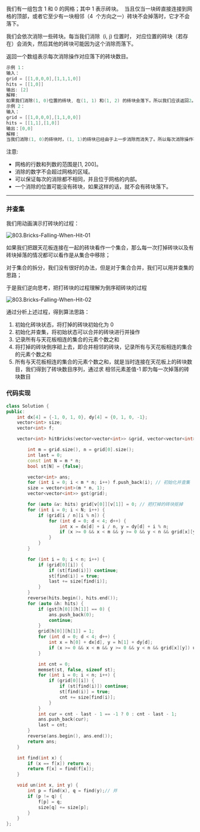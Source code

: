我们有一组包含 1 和 0 的网格；其中 1 表示砖块。  当且仅当一块砖直接连接到网格的顶部，或者它至少有一块相邻（4  个方向之一）砖块不会掉落时，它才不会落下。

我们会依次消除一些砖块。每当我们消除  (i, j) 位置时， 对应位置的砖块（若存在）会消失，然后其他的砖块可能因为这个消除而落下。

返回一个数组表示每次消除操作对应落下的砖块数目。

```cpp
示例 1：
输入：
grid = [[1,0,0,0],[1,1,1,0]]
hits = [[1,0]]
输出: [2]
解释:
如果我们消除(1, 0)位置的砖块, 在(1, 1) 和(1, 2) 的砖块会落下。所以我们应该返回2。
示例 2：
输入：
grid = [[1,0,0,0],[1,1,0,0]]
hits = [[1,1],[1,0]]
输出：[0,0]
解释：
当我们消除(1, 0)的砖块时，(1, 1)的砖块已经由于上一步消除而消失了。所以每次消除操作不会造成砖块落下。注意(1, 0)砖块不会记作落下的砖块。
```

注意:

- 网格的行数和列数的范围是[1, 200]。
- 消除的数字不会超过网格的区域。
- 可以保证每次的消除都不相同，并且位于网格的内部。
- 一个消除的位置可能没有砖块，如果这样的话，就不会有砖块落下。

---

### 并查集

我们用动画演示打砖块的过程：

![803.Bricks-Falling-When-Hit-01](https://muyids.oss-cn-beijing.aliyuncs.com/803.Bricks-Falling-When-Hit-001.gif)

如果我们把跟天花板连接在一起的砖块看作一个集合，那么每一次打掉砖块以及有砖块掉落的情况都可以看作是从集合中移除；

对于集合的拆分，我们没有很好的办法，但是对于集合合并，我们可以用并查集的思路；

于是我们逆向思考，把打砖块的过程理解为倒序砌砖块的过程

![803.Bricks-Falling-When-Hit-02](https://muyids.oss-cn-beijing.aliyuncs.com/803.Bricks-Falling-When-Hit-002.gif)

通过分析上述过程，得到算法思路：

1. 初始化砖块状态，将打掉的砖块初始化为 0
2. 初始化并查集，将初始状态可以合并的砖块进行并操作
3. 记录所有与天花板相连的集合的元素个数之和
4. 将打掉的砖块倒序砌上去，即合并相邻的砖块，记录所有与天花板相连的集合的元素个数之和
5. 所有与天花板相连的集合的元素个数之和，就是当时连接在天花板上的砖块数目，我们得到了砖块数目序列，通过求 相邻元素差值-1 即为每一次掉落的砖块数目

### 代码实现

```cpp
class Solution {
public:
    int dx[4] = {-1, 0, 1, 0}, dy[4] = {0, 1, 0, -1};
    vector<int> size;
    vector<int> f;

    vector<int> hitBricks(vector<vector<int>> &grid, vector<vector<int>> &hits) {

        int m = grid.size(), n = grid[0].size();
        int last = 0;
        const int N = m * n;
        bool st[N] = {false};

        vector<int> ans;
        for (int i = 0; i < m * n; i++) f.push_back(i); // 初始化并查集
        size = vector<int>(m * n, 1);
        vector<vector<int>> gst(grid);

        for (auto &v: hits) grid[v[0]][v[1]] = 0; // 把打掉的砖块抠掉
        for (int i = 0; i < N; i++) {
            if (grid[i / n][i % n]) {
                for (int d = 0; d < 4; d++) {
                    int x = dx[d] + i / n, y = dy[d] + i % n;
                    if (x >= 0 && x < m && y >= 0 && y < n && grid[x][y])un(i, x * n + y);
                }
            }
        }

        for (int i = 0; i < n; i++) {
            if (grid[0][i]) {
                if (st[find(i)]) continue;
                st[find(i)] = true;
                last += size[find(i)];
            }
        }
        reverse(hits.begin(), hits.end());
        for (auto &h: hits) {
            if (gst[h[0]][h[1]] == 0) {
                ans.push_back(0);
                continue;
            }
            grid[h[0]][h[1]] = 1;
            for (int d = 0; d < 4; d++) {
                int x = h[0] + dx[d], y = h[1] + dy[d];
                if (x >= 0 && x < m && y >= 0 && y < n && grid[x][y]) un(h[0] * n + h[1], x * n + y);
            }

            int cnt = 0;
            memset(st, false, sizeof st);
            for (int i = 0; i < n; i++) {
                if (grid[0][i]) {
                    if (st[find(i)]) continue;
                    st[find(i)] = true;
                    cnt += size[find(i)];
                }
            }
            int cur = cnt - last - 1 == -1 ? 0 : cnt - last - 1;
            ans.push_back(cur);
            last = cnt;
        }
        reverse(ans.begin(), ans.end());
        return ans;
    }

    int find(int x) {
        if (x == f[x]) return x;
        return f[x] = find(f[x]);
    }

    void un(int x, int y) {
        int p = find(x), q = find(y);// 并
        if (p != q) {
            f[p] = q;
            size[q] += size[p];
        }
    }
};
```
